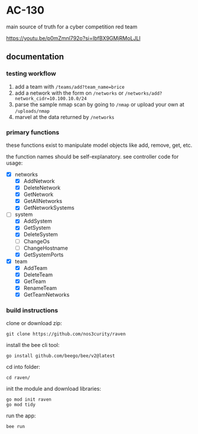 # AC-130

main source of truth for a cyber competition red team

https://youtu.be/p0mZmnl792o?si=IbfBX9GMjRMoLJLl

## documentation

### testing workflow

1) add a team with `/teams/add?team_name=brice`
2) add a network with the form on `/networks` or `/networks/add?network_cidr=10.100.10.0/24`
3) parse the sample nmap scan by going to `/nmap` or upload your own at `/uploads/nmap`
4) marvel at the data returned by `/networks`

### primary functions

these functions exist to manipulate model objects like add, remove, get, etc.

the function names should be self-explanatory. see controller code for usage:
- [x] networks
	- [x] AddNetwork
	- [x] DeleteNetwork
	- [x] GetNetwork
	- [x] GetAllNetworks
	- [x] GetNetworkSystems
- [ ] system
	- [x] AddSystem
	- [x] GetSystem
	- [x] DeleteSystem
	- [ ] ChangeOs
	- [ ] ChangeHostname
	- [x] GetSystemPorts
- [x] team
	- [x] AddTeam
	- [x] DeleteTeam
	- [x] GetTeam
	- [x] RenameTeam
	- [x] GetTeamNetworks

### build instructions

clone or download zip:
```
git clone https://github.com/nos3curity/raven
```

install the bee cli tool:
```
go install github.com/beego/bee/v2@latest
```

cd into folder:
```
cd raven/
```

init the module and download libraries:
```
go mod init raven
go mod tidy
```

run the app:
```
bee run
```